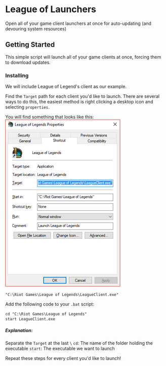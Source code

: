 # League of Launchers

Open all of your game client launchers at once for auto-updating (and devouring system resources)

## Getting Started

This simple script will launch all of your game clients at once, forcing them to download updates.

### Installing
We will include League of Legend's client as our example.

Find the `Target` path for each client you'd like to launch.  There are several ways to do this, the easiest method is right clicking a desktop icon and selecting `properties`.

You will find something that looks like this:
![league of legends properties](https://github.com/benzingerb1/league-of-launchers/blob/master/find_target.png?raw=true)

```
"C:\Riot Games\League of Legends\LeagueClient.exe"
```

Add the following code to your `.bat` script:
```
cd "C:\Riot Games\League of Legends"
start LeagueClient.exe
```

##### Explanation:
Separate the `Target` at the last `\`
`cd`: The name of the folder holding the executable
`start`: The executable we want to launch

Repeat these steps for every client you'd like to launch!

